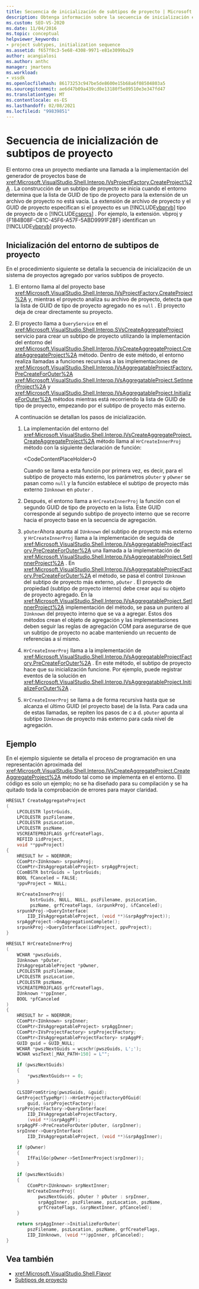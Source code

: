 ```yaml
---
title: Secuencia de inicialización de subtipos de proyecto | Microsoft Docs
description: Obtenga información sobre la secuencia de inicialización en el entorno de Visual Studio para un sistema de proyectos agregado por varios subtipos de proyecto.
ms.custom: SEO-VS-2020
ms.date: 11/04/2016
ms.topic: conceptual
helpviewer_keywords:
- project subtypes, initialization sequence
ms.assetid: f657f8c3-5e68-4308-9971-e81e3099ba29
author: acangialosi
ms.author: anthc
manager: jmartens
ms.workload:
- vssdk
ms.openlocfilehash: 86173253c947be5de8600e15b68a6f08504803a5
ms.sourcegitcommit: ae6d47b09a439cd0e13180f5e89510e3e347fd47
ms.translationtype: MT
ms.contentlocale: es-ES
ms.lasthandoff: 02/08/2021
ms.locfileid: "99839851"
---
```

# <a name="initialization-sequence-of-project-subtypes"></a>Secuencia de inicialización de subtipos de proyecto
El entorno crea un proyecto mediante una llamada a la implementación del generador de proyectos base de <xref:Microsoft.VisualStudio.Shell.Interop.IVsProjectFactory.CreateProject%2A> . La construcción de un subtipo de proyecto se inicia cuando el entorno determina que la lista de GUID de tipo de proyecto para la extensión de un archivo de proyecto no está vacía. La extensión de archivo de proyecto y el GUID de proyecto especifican si el proyecto es un [!INCLUDE[vbprvb](../../code-quality/includes/vbprvb_md.md)] tipo de proyecto de o [!INCLUDE[csprcs](../../data-tools/includes/csprcs_md.md)] . Por ejemplo, la extensión. vbproj y {F184B08F-C81C-45F6-A57F-5ABD9991F28F} identifican un [!INCLUDE[vbprvb](../../code-quality/includes/vbprvb_md.md)] proyecto.

## <a name="environments-initialization-of-project-subtypes"></a>Inicialización del entorno de subtipos de proyecto
 En el procedimiento siguiente se detalla la secuencia de inicialización de un sistema de proyectos agregado por varios subtipos de proyecto.

1. El entorno llama al del proyecto base <xref:Microsoft.VisualStudio.Shell.Interop.IVsProjectFactory.CreateProject%2A> y, mientras el proyecto analiza su archivo de proyecto, detecta que la lista de GUID de tipo de proyecto agregado no es `null` . El proyecto deja de crear directamente su proyecto.

2. El proyecto llama a `QueryService` en el <xref:Microsoft.VisualStudio.Shell.Interop.SVsCreateAggregateProject> servicio para crear un subtipo de proyecto utilizando la implementación del entorno del <xref:Microsoft.VisualStudio.Shell.Interop.IVsCreateAggregateProject.CreateAggregateProject%2A> método. Dentro de este método, el entorno realiza llamadas a funciones recursivas a las implementaciones de <xref:Microsoft.VisualStudio.Shell.Interop.IVsAggregatableProjectFactory.PreCreateForOuter%2A> <xref:Microsoft.VisualStudio.Shell.Interop.IVsAggregatableProject.SetInnerProject%2A> y <xref:Microsoft.VisualStudio.Shell.Interop.IVsAggregatableProject.InitializeForOuter%2A> métodos mientras está recorriendo la lista de GUID de tipo de proyecto, empezando por el subtipo de proyecto más externo.

     A continuación se detallan los pasos de inicialización.

    1. La implementación del entorno del <xref:Microsoft.VisualStudio.Shell.Interop.IVsCreateAggregateProject.CreateAggregateProject%2A> método llama al `HrCreateInnerProj` método con la siguiente declaración de función:

         \<CodeContentPlaceHolder>0</CodeContentPlaceHolder>

         Cuando se llama a esta función por primera vez, es decir, para el subtipo de proyecto más externo, los parámetros `pOuter` y `pOwner` se pasan como `null` y la función establece el subtipo de proyecto más externo `IUnknown` en `pOuter` .

    2. Después, el entorno llama a `HrCreateInnerProj` la función con el segundo GUID de tipo de proyecto en la lista. Este GUID corresponde al segundo subtipo de proyecto interno que se recorre hacia el proyecto base en la secuencia de agregación.

    3. `pOuter`Ahora apunta al `IUnknown` del subtipo de proyecto más externo y `HrCreateInnerProj` llama a la implementación de seguida de <xref:Microsoft.VisualStudio.Shell.Interop.IVsAggregatableProjectFactory.PreCreateForOuter%2A> una llamada a la implementación de <xref:Microsoft.VisualStudio.Shell.Interop.IVsAggregatableProject.SetInnerProject%2A> . En <xref:Microsoft.VisualStudio.Shell.Interop.IVsAggregatableProjectFactory.PreCreateForOuter%2A> el método, se pasa el control `IUnknown` del subtipo de proyecto más externo, `pOuter` . El proyecto de propiedad (subtipo de proyecto interno) debe crear aquí su objeto de proyecto agregado. En la <xref:Microsoft.VisualStudio.Shell.Interop.IVsAggregatableProject.SetInnerProject%2A> implementación del método, se pasa un puntero al `IUnknown` del proyecto interno que se va a agregar. Estos dos métodos crean el objeto de agregación y las implementaciones deben seguir las reglas de agregación COM para asegurarse de que un subtipo de proyecto no acabe manteniendo un recuento de referencias a sí mismo.

    4. `HrCreateInnerProj` llama a la implementación de <xref:Microsoft.VisualStudio.Shell.Interop.IVsAggregatableProjectFactory.PreCreateForOuter%2A> . En este método, el subtipo de proyecto hace que su inicialización funcione. Por ejemplo, puede registrar eventos de la solución en <xref:Microsoft.VisualStudio.Shell.Interop.IVsAggregatableProject.InitializeForOuter%2A> .

    5. `HrCreateInnerProj` se llama a de forma recursiva hasta que se alcanza el último GUID (el proyecto base) de la lista. Para cada una de estas llamadas, se repiten los pasos de c a d. `pOuter` apunta al subtipo `IUnknown` de proyecto más externo para cada nivel de agregación.

## <a name="example"></a>Ejemplo

En el ejemplo siguiente se detalla el proceso de programación en una representación aproximada del <xref:Microsoft.VisualStudio.Shell.Interop.IVsCreateAggregateProject.CreateAggregateProject%2A> método tal como se implementa en el entorno. El código es solo un ejemplo; no se ha diseñado para su compilación y se ha quitado toda la comprobación de errores para mayor claridad.

```cpp
HRESULT CreateAggregateProject
(
    LPCOLESTR lpstrGuids,
    LPCOLESTR pszFilename,
    LPCOLESTR pszLocation,
    LPCOLESTR pszName,
    VSCREATEPROJFLAGS grfCreateFlags,
    REFIID iidProject,
    void **ppvProject)
{
    HRESULT hr = NOERROR;
    CComPtr<IUnknown> srpunkProj;
    CComPtr<IVsAggregatableProject> srpAggProject;
    CComBSTR bstrGuids = lpstrGuids;
    BOOL fCanceled = FALSE;
    *ppvProject = NULL;

    HrCreateInnerProj(
         bstrGuids, NULL, NULL, pszFilename, pszLocation,
         pszName, grfCreateFlags, &srpunkProj, &fCanceled);
    srpunkProj->QueryInterface(
        IID_IVsAggregatableProject, (void **)&srpAggProject));
    srpAggProject->OnAggregationComplete();
    srpunkProj->QueryInterface(iidProject, ppvProject);
}

HRESULT HrCreateInnerProj
(
    WCHAR *pwszGuids,
    IUnknown *pOuter,
    IVsAggregatableProject *pOwner,
    LPCOLESTR pszFilename,
    LPCOLESTR pszLocation,
    LPCOLESTR pszName,
    VSCREATEPROJFLAGS grfCreateFlags,
    IUnknown **ppInner,
    BOOL *pfCanceled
)
{
    HRESULT hr = NOERROR;
    CComPtr<IUnknown> srpInner;
    CComPtr<IVsAggregatableProject> srpAggInner;
    CComPtr<IVsProjectFactory> srpProjectFactory;
    CComPtr<IVsAggregatableProjectFactory> srpAggPF;
    GUID guid = GUID_NULL;
    WCHAR *pwszNextGuids = wcschr(pwszGuids, L';');
    WCHAR wszText[_MAX_PATH+150] = L"";

    if (pwszNextGuids)
    {
        *pwszNextGuids++ = 0;
    }

    CLSIDFromString(pwszGuids, &guid);
    GetProjectTypeMgr()->HrGetProjectFactoryOfGuid(
        guid, &srpProjectFactory);
    srpProjectFactory->QueryInterface(
        IID_IVsAggregatableProjectFactory,
        (void **)&srpAggPF);
    srpAggPF->PreCreateForOuter(pOuter, &srpInner);
    srpInner->QueryInterface(
        IID_IVsAggregatableProject, (void **)&srpAggInner);

    if (pOwner)
    {
        IfFailGo(pOwner->SetInnerProject(srpInner));
    }

    if (pwszNextGuids)
    {
        CComPtr<IUnknown> srpNextInner;
        HrCreateInnerProj(
            pwszNextGuids, pOuter ? pOuter : srpInner,
            srpAggInner, pszFilename, pszLocation, pszName,
            grfCreateFlags, &srpNextInner, pfCanceled);
    }

    return srpAggInner->InitializeForOuter(
        pszFilename, pszLocation, pszName, grfCreateFlags,
        IID_IUnknown, (void **)ppInner, pfCanceled);
}
```

## <a name="see-also"></a>Vea también

- <xref:Microsoft.VisualStudio.Shell.Flavor>
- [Subtipos de proyecto](../../extensibility/internals/project-subtypes.md)
